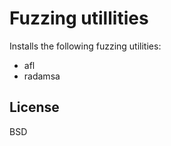 Fuzzing utillities
=========

Installs the following fuzzing utilities:

* afl
* radamsa

License
-------

BSD
